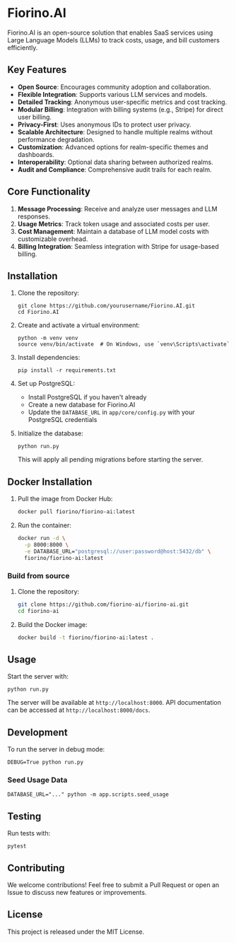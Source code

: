 # Fiorino.AI

Fiorino.AI is an open-source solution that enables SaaS services using Large Language Models (LLMs) to track costs, usage, and bill customers efficiently.

## Key Features

- **Open Source**: Encourages community adoption and collaboration.
- **Flexible Integration**: Supports various LLM services and models.
- **Detailed Tracking**: Anonymous user-specific metrics and cost tracking.
- **Modular Billing**: Integration with billing systems (e.g., Stripe) for direct user billing.
- **Privacy-First**: Uses anonymous IDs to protect user privacy.
- **Scalable Architecture**: Designed to handle multiple realms without performance degradation.
- **Customization**: Advanced options for realm-specific themes and dashboards.
- **Interoperability**: Optional data sharing between authorized realms.
- **Audit and Compliance**: Comprehensive audit trails for each realm.

## Core Functionality

1. **Message Processing**: Receive and analyze user messages and LLM responses.
2. **Usage Metrics**: Track token usage and associated costs per user.
3. **Cost Management**: Maintain a database of LLM model costs with customizable overhead.
4. **Billing Integration**: Seamless integration with Stripe for usage-based billing.

## Installation

1. Clone the repository:

   ```
   git clone https://github.com/yourusername/Fiorino.AI.git
   cd Fiorino.AI
   ```

2. Create and activate a virtual environment:

   ```
   python -m venv venv
   source venv/bin/activate  # On Windows, use `venv\Scripts\activate`
   ```

3. Install dependencies:

   ```
   pip install -r requirements.txt
   ```

4. Set up PostgreSQL:

   - Install PostgreSQL if you haven't already
   - Create a new database for Fiorino.AI
   - Update the `DATABASE_URL` in `app/core/config.py` with your PostgreSQL credentials

5. Initialize the database:
   ```
   python run.py
   ```
   This will apply all pending migrations before starting the server.

## Docker Installation

1. Pull the image from Docker Hub:

   ```bash
   docker pull fiorino/fiorino-ai:latest
   ```

2. Run the container:
   ```bash
   docker run -d \
     -p 8000:8000 \
     -e DATABASE_URL="postgresql://user:password@host:5432/db" \
     fiorino/fiorino-ai:latest
   ```

### Build from source

1. Clone the repository:

   ```bash
   git clone https://github.com/fiorino-ai/fiorino-ai.git
   cd fiorino-ai
   ```

2. Build the Docker image:
   ```bash
   docker build -t fiorino/fiorino-ai:latest .
   ```

## Usage

Start the server with:

```
python run.py
```

The server will be available at `http://localhost:8000`. API documentation can be accessed at `http://localhost:8000/docs`.

## Development

To run the server in debug mode:

```
DEBUG=True python run.py
```

### Seed Usage Data

```
DATABASE_URL="..." python -m app.scripts.seed_usage
```

## Testing

Run tests with:

```
pytest
```

## Contributing

We welcome contributions! Feel free to submit a Pull Request or open an Issue to discuss new features or improvements.

## License

This project is released under the MIT License.
